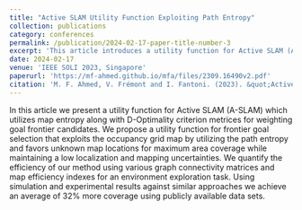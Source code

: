```yaml
---
title: "Active SLAM Utility Function Exploiting Path Entropy"
collection: publications
category: conferences
permalink: /publication/2024-02-17-paper-title-number-3
excerpt: 'This article introduces a utility function for Active SLAM (A-SLAM) that combines map entropy with D-Optimality criteria to prioritize goal frontier selection. The function leverages occupancy grid maps, emphasizing unknown areas for maximum coverage while minimizing localization and mapping uncertainties. Efficiency is assessed through graph connectivity metrics and map efficiency indices in exploration tasks. Simulations and experiments on public datasets demonstrate a 32% improvement in area coverage compared to similar methods.'
date: 2024-02-17
venue: 'IEEE SOLI 2023, Singapore'
paperurl: 'https://mf-ahmed.github.io/mfa/files/2309.16490v2.pdf'
citation: 'M. F. Ahmed, V. Frémont and I. Fantoni. (2023). &quot;Active SLAM Utility Function Exploiting Path Entropy.&quot; <i>IEEE SOLI</i>. PP. 1-7., doi: 10.1109/SOLI60636.2023.10425063'
---
```



In this article we present a utility function for Active SLAM (A-SLAM) which utilizes map entropy along
 with D-Optimality criterion metrices for weighting goal frontier candidates. We propose a utility function for frontier goal
 selection that exploits the occupancy grid map by utilizing the path entropy and favors unknown map locations for maximum
 area coverage while maintaining a low localization and mapping uncertainties. We quantify the efficiency of our method using
 various graph connectivity matrices and map efficiency indexes for an environment exploration task. Using simulation and
 experimental results against similar approaches we achieve an average of 32% more coverage using publicly available data sets.
